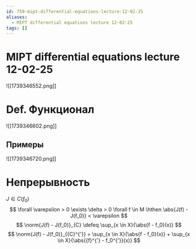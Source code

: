 ```yaml
---
id: 759-mipt-differential-equations-lecture-12-02-25
aliases:
  - MIPT differential equations lecture 12-02-25
tags: []
---
```


# MIPT differential equations lecture 12-02-25
![[1739346552.png]]

# Def. Функционал
![[1739346602.png]]
## Примеры
![[1739346720.png]]

# Непрерывность
$J \in C(f_0)$
 $$
\forall \varepsilon > 0 \exists \delta > 0 \forall f \in M \hthen
\abs{J(f) - J(f_0)} < \varepsilon
$$
$$
\norm{J(f) - J(f_0)}_{C} \defeq \sup_{x \in X}{\abs{f - f_0}(x)}
$$
$$
\norm{J(f) - J(f_0)}_{{C}^{'}} = \sup_{x \in X}{\abs{f - f_0}(x)} + \sup_{x \in X}{\abs{{f}^{'} - f_0^{'}}(x)}
$$
